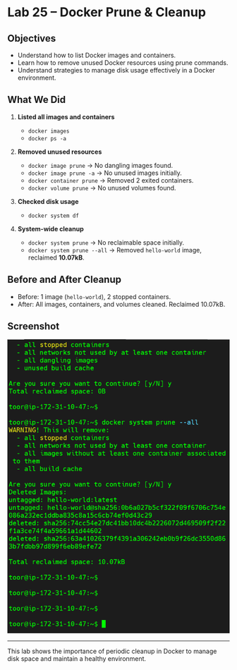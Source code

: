 # Lab 25 – Docker Prune & Cleanup

## Objectives
- Understand how to list Docker images and containers.
- Learn how to remove unused Docker resources using prune commands.
- Understand strategies to manage disk usage effectively in a Docker environment.

## What We Did
1. **Listed all images and containers**
   - `docker images`
   - `docker ps -a`

2. **Removed unused resources**
   - `docker image prune` → No dangling images found.
   - `docker image prune -a` → No unused images initially.
   - `docker container prune` → Removed 2 exited containers.
   - `docker volume prune` → No unused volumes found.

3. **Checked disk usage**
   - `docker system df`

4. **System-wide cleanup**
   - `docker system prune` → No reclaimable space initially.
   - `docker system prune --all` → Removed `hello-world` image, reclaimed **10.07kB**.

## Before and After Cleanup
- Before: 1 image (`hello-world`), 2 stopped containers.
- After: All images, containers, and volumes cleaned. Reclaimed 10.07kB.

## Screenshot
![Prune Screenshot](screenshot.png)

---
This lab shows the importance of periodic cleanup in Docker to manage disk space and maintain a healthy environment.
